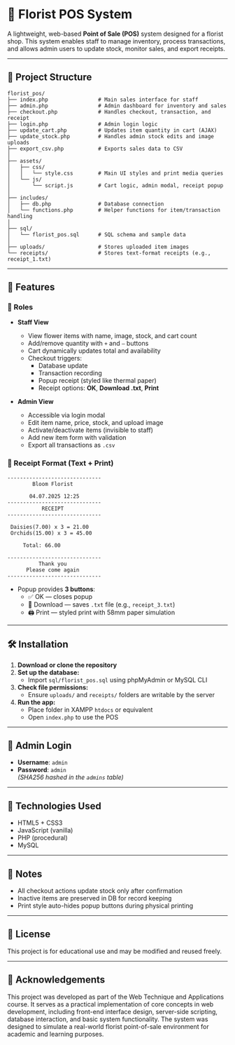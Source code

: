 # 🌸 Florist POS System

A lightweight, web-based **Point of Sale (POS)** system designed for a florist shop. This system enables staff to manage inventory, process transactions, and allows admin users to update stock, monitor sales, and export receipts.

---

## 📁 Project Structure

```
florist_pos/
├── index.php                # Main sales interface for staff
├── admin.php                # Admin dashboard for inventory and sales
├── checkout.php             # Handles checkout, transaction, and receipt
├── login.php                # Admin login logic
├── update_cart.php          # Updates item quantity in cart (AJAX)
├── update_stock.php         # Handles admin stock edits and image uploads
├── export_csv.php           # Exports sales data to CSV
│
├── assets/
│   ├── css/
│   │   └── style.css        # Main UI styles and print media queries
│   └── js/
│       └── script.js        # Cart logic, admin modal, receipt popup
│
├── includes/
│   ├── db.php               # Database connection
│   └── functions.php        # Helper functions for item/transaction handling
│
├── sql/
│   └── florist_pos.sql      # SQL schema and sample data
│
├── uploads/                 # Stores uploaded item images
└── receipts/                # Stores text-format receipts (e.g., receipt_1.txt)
```

---

## 🚀 Features

### 👥 Roles

- **Staff View**

  - View flower items with name, image, stock, and cart count
  - Add/remove quantity with `+` and `–` buttons
  - Cart dynamically updates total and availability
  - Checkout triggers:
    - Database update
    - Transaction recording
    - Popup receipt (styled like thermal paper)
    - Receipt options: **OK**, **Download .txt**, **Print**

- **Admin View**
  - Accessible via login modal
  - Edit item name, price, stock, and upload image
  - Activate/deactivate items (invisible to staff)
  - Add new item form with validation
  - Export all transactions as `.csv`

### 🧾 Receipt Format (Text + Print)

```
------------------------------
        Bloom Florist

       04.07.2025 12:25
------------------------------
           RECEIPT
------------------------------

 Daisies(7.00) x 3 = 21.00
 Orchids(15.00) x 3 = 45.00

     Total: 66.00

------------------------------
          Thank you
      Please come again
------------------------------
```

- Popup provides **3 buttons**:
  - ✅ OK — closes popup
  - 📄 Download — saves `.txt` file (e.g., `receipt_3.txt`)
  - 🖨️ Print — styled print with 58mm paper simulation

---

## 🛠️ Installation

1. **Download or clone the repository**
2. **Set up the database:**
   - Import `sql/florist_pos.sql` using phpMyAdmin or MySQL CLI
3. **Check file permissions:**
   - Ensure `uploads/` and `receipts/` folders are writable by the server
4. **Run the app:**
   - Place folder in XAMPP `htdocs` or equivalent
   - Open `index.php` to use the POS

---

## 🔑 Admin Login

- **Username**: `admin`
- **Password**: `admin`  
  _(SHA256 hashed in the `admins` table)_

---

## 🧰 Technologies Used

- HTML5 + CSS3
- JavaScript (vanilla)
- PHP (procedural)
- MySQL

---

## 🧪 Notes

- All checkout actions update stock only after confirmation
- Inactive items are preserved in DB for record keeping
- Print style auto-hides popup buttons during physical printing

---

## 📄 License

This project is for educational use and may be modified and reused freely.

---

## 🙏 Acknowledgements

This project was developed as part of the Web Technique and Applications course. It serves as a practical implementation of core concepts in web development, including front-end interface design, server-side scripting, database interaction, and basic system functionality. The system was designed to simulate a real-world florist point-of-sale environment for academic and learning purposes.
